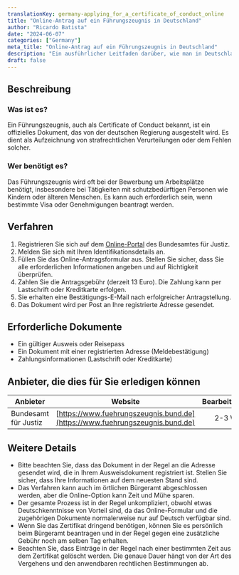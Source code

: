 ```yaml
---
translationKey: germany-applying_for_a_certificate_of_conduct_online
title: "Online-Antrag auf ein Führungszeugnis in Deutschland"
author: "Ricardo Batista"
date: "2024-06-07"
categories: ["Germany"]
meta_title: "Online-Antrag auf ein Führungszeugnis in Deutschland"
description: "Ein ausführlicher Leitfaden darüber, wie man in Deutschland online ein Führungszeugnis beantragt."
draft: false
---
```


## Beschreibung
### Was ist es?
Ein Führungszeugnis, auch als Certificate of Conduct bekannt, ist ein offizielles Dokument, das von der deutschen Regierung ausgestellt wird. Es dient als Aufzeichnung von strafrechtlichen Verurteilungen oder dem Fehlen solcher.

### Wer benötigt es?
Das Führungszeugnis wird oft bei der Bewerbung um Arbeitsplätze benötigt, insbesondere bei Tätigkeiten mit schutzbedürftigen Personen wie Kindern oder älteren Menschen. Es kann auch erforderlich sein, wenn bestimmte Visa oder Genehmigungen beantragt werden.

## Verfahren
1. Registrieren Sie sich auf dem [Online-Portal](https://www.fuehrungszeugnis.bund.de/) des Bundesamtes für Justiz.
2. Melden Sie sich mit Ihren Identifikationsdetails an.
3. Füllen Sie das Online-Antragsformular aus. Stellen Sie sicher, dass Sie alle erforderlichen Informationen angeben und auf Richtigkeit überprüfen.
4. Zahlen Sie die Antragsgebühr (derzeit 13 Euro). Die Zahlung kann per Lastschrift oder Kreditkarte erfolgen.
5. Sie erhalten eine Bestätigungs-E-Mail nach erfolgreicher Antragstellung.
6. Das Dokument wird per Post an Ihre registrierte Adresse gesendet.

## Erforderliche Dokumente
- Ein gültiger Ausweis oder Reisepass
- Ein Dokument mit einer registrierten Adresse (Meldebestätigung)
- Zahlungsinformationen (Lastschrift oder Kreditkarte)

## Anbieter, die dies für Sie erledigen können

| Anbieter        |     Website     |     Bearbeitungszeiten    |       Kosten      |
| --------------- | --------------- |  :-------------: | :-------------: |
| Bundesamt für Justiz      |  [https://www.fuehrungszeugnis.bund.de](https://www.fuehrungszeugnis.bund.de)       |      2-3 Wochen      |        13 Euro       |

## Weitere Details
- Bitte beachten Sie, dass das Dokument in der Regel an die Adresse gesendet wird, die in Ihrem Ausweisdokument registriert ist. Stellen Sie sicher, dass Ihre Informationen auf dem neuesten Stand sind.
- Das Verfahren kann auch im örtlichen Bürgeramt abgeschlossen werden, aber die Online-Option kann Zeit und Mühe sparen.
- Der gesamte Prozess ist in der Regel unkompliziert, obwohl etwas Deutschkenntnisse von Vorteil sind, da das Online-Formular und die zugehörigen Dokumente normalerweise nur auf Deutsch verfügbar sind.
- Wenn Sie das Zertifikat dringend benötigen, können Sie es persönlich beim Bürgeramt beantragen und in der Regel gegen eine zusätzliche Gebühr noch am selben Tag erhalten.
- Beachten Sie, dass Einträge in der Regel nach einer bestimmten Zeit aus dem Zertifikat gelöscht werden. Die genaue Dauer hängt von der Art des Vergehens und den anwendbaren rechtlichen Bestimmungen ab.